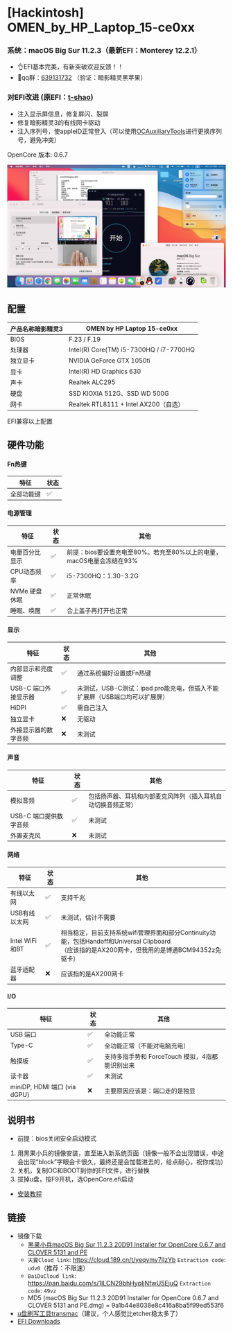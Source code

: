 # [Hackintosh] OMEN_by_HP_Laptop_15-ce0xx
### 系统：macOS Big Sur 11.2.3（最新EFI：Monterey 12.2.1）
- 👌EFI基本完美，有新突破欢迎反馈！！
- 🤪qq群：<a href="https://jq.qq.com/?_wv=1027&k=qxSfoaw7">639131732</a> （验证：暗影精灵黑苹果）

### 对EFI改进 (原EFI：<a href="https://github.com/t-shao">t-shao</a>)
- 注入显示屏信息，修复屏闪、裂屏
- 修复暗影精灵3的有线网卡驱动
- 注入序列号，使appleID正常登入（可以使用<a href="https://github.com/ic005k/QtOpenCoreConfig/releases">OCAuxiliaryTools</a>进行更换序列号，避免冲突）

OpenCore 版本: 0.6.7

![](images/screenshot.png)

## 配置
| 产品名称暗影精灵3 | OMEN by HP Laptop 15-ce0xx                |
| ----------------- | ----------------------------------------- |
| BIOS              | F.23 / F.19                               |
| 处理器            | Intel(R) Core(TM) i5-7300HQ / i7-7700HQ   |
| 独立显卡          | NVIDIA GeForce GTX 1050ti                 |
| 显卡              | Intel(R) HD Graphics 630                  |
| 声卡              | Realtek ALC295                            |
| 硬盘              | SSD KIOXIA 512G、SSD WD 500G               |
| 网卡              | Realtek RTL8111 + Intel AX200（自选）      |

EFI兼容以上配置


## 硬件功能
#### Fn热键
| 特征 | 状态 |
| --- | --- |
| 全部功能键 |✅|

#### 电源管理
| 特征 | 状态 | 其他 |
| --- | --- | --- |
|电量百分比显示|✅| 前提：bios要设置充电至80%。若充至80%以上的电量，macOS电量会冻结在93% |
| CPU动态频率 |✅| i5-7300HQ：1.30-3.2G |
| NVMe 硬盘休眠 |✅| 正常休眠 |
| 睡眠、唤醒 |✅| 合上盖子再打开也正常 |

#### 显示
| 特征 | 状态 | 其他 |
| --- | --- | --- |
|内部显示和亮度调整|✅| 通过系统偏好设置或Fn热键 |
|USB-C 端口外接显示器|✅|未测试，USB-C测试：ipad pro能充电，但插入不能扩展屏（USB端口均可以扩展屏） |
|HiDPI|✅| 需自己注入|
| 独立显卡 |❌| 无驱动 |
| 外接显示器的数字音频 |❌| 未测试 |

#### 声音
| 特征 | 状态 | 其他 |
| --- | --- | --- |
|模拟音频|✅| 包括扬声器、耳机和内部麦克风阵列（插入耳机自动切换音频正常） |
|USB-C 端口提供数字音频|✅|未测试 |
| 外置麦克风 |❌| 未测试 |

#### 网络
| 特征 | 状态 | 其他 |
| --- | --- | --- |
|有线以太网|✅| 支持千兆 |
|USB有线以太网|✅|未测试，估计不需要|
|Intel WiFi和BT|✅|相当稳定，目前支持系统wifi管理界面和部分Continuity功能，包括Handoff和Universal Clipboard </br>（应该指的是AX200网卡，但我用的是博通BCM94352z免驱卡）|
|蓝牙适配器|❌|应该指的是AX200网卡|

#### I/O
| 特征 | 状态 | 其他 |
| --- | --- | --- |
|USB 端口|✅| 全功能正常 |
|Type-C|✅|全功能正常（不能对电脑充电） |
|触摸板|✅| 支持多指手势和 ForceTouch 模拟，4指都能识别出来|
|读卡器 |✅|  未测试|
| miniDP, HDMI 端口 (via dGPU) |❌| 主要原因应该是：端口走的是独显 |

## 说明书
- 前提：bios关闭安全启动模式

1. 用黑果小兵的镜像安装，直至进入新系统页面（镜像一般不会出现错误，中途会出现“block”字眼会卡很久，最终还是会加载进去的，给点耐心，祝你成功）
2. 关机，复制OC和BOOT到你的EFI文件，进行替换
3. 拔掉u盘，按F9开机，选OpenCore.efi启动
- <a href="https://github.com/Howardnm/HP-OMEN-3-Hackintosh-Bigsur/blob/main/images/install%20bigsur%20guide.md">安装教程</a>

## 链接
- 镜像下载
  - <a href="https://blog.daliansky.net/macOS-BigSur-11.2.3-20D91-Release-version-with-OC-0.6.7-and-Clover-5131-and-PE-original-image.html">黑果小兵macOS Big Sur 11.2.3 20D91 Installer for OpenCore 0.6.7 and CLOVER 5131 and PE</a>
  - `天翼Cloud link`: <https://cloud.189.cn/t/yeqymy7jIzYb> `Extraction code`: `udv0`（推荐：不限速）
  - `BaiDuCloud link`: <https://pan.baidu.com/s/1ILCN29bhHypIjNfwU5EjuQ> `Extraction code`: `49vz`
  - MD5 (macOS Big Sur 11.2.3 20D91 Installer for OpenCore 0.6.7 and CLOVER 5131 and PE.dmg) = 9a1b44e8038e8c416a8ba5f99ed553f6
- <a href="https://www.acutesystems.com/tmac/tmsetup.zip">u盘刷写工具transmac</a>（建议，个人感觉比etcher稳太多了）
- <a href="https://github.com/Howardnm/HP-OMEN-3-Hackintosh-Bigsur/releases/tag/EFI">EFI Downloads</a>
